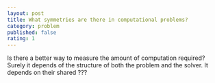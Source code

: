 ```yaml
---
layout: post
title: What symmetries are there in computational problems?
category: problem
published: false
rating: 1
---
```


Is there a better way to measure the amount of computation required?
Surely it depends of the structure of both the problem and the solver. It depends on their shared ???